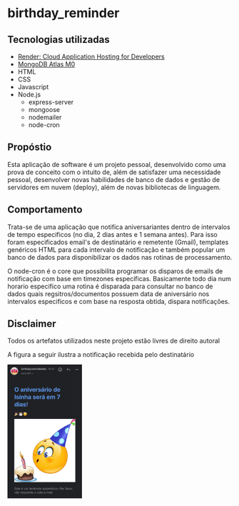 # birthday_reminder

## Tecnologias utilizadas
-  [Render: Cloud Application Hosting for Developers](https://render.com/)
- [MongoDB Atlas M0](https://mongodb.com/)
- HTML
- CSS
- Javascript
- Node.js
    - express-server
    - mongoose
    - nodemailer
    - node-cron

## Propóstio

Esta aplicação de software é um projeto pessoal, desenvolvido como uma prova de conceito com o intuito de, além de satisfazer uma necessidade pessoal, desenvolver novas habilidades de banco de dados e gestão de servidores em nuvem (deploy), além de novas bibliotecas de linguagem.

## Comportamento

Trata-se de uma aplicação que notifica aniversariantes dentro de intervalos de tempo especificos (no dia, 2 dias antes e 1 semana antes).
Para isso foram especificados email's de destinatário e remetente (Gmail), templates genéricos HTML para cada intervalo de notificação e também popular um banco de dados para disponibilizar os dados nas rotinas de processamento.

O node-cron é o core que possibilita programar os disparos de emails de notificação com base em timezones específicas.
Basicamente todo dia num horario especifico uma rotina é disparada para consultar no banco de dados quais regsitros/documentos possuem data de aniversário nos intervalos especificos e com base na resposta obtida, dispara notificações.

## Disclaimer

Todos os artefatos utilizados neste projeto estão livres de direito autoral

A figura a seguir ilustra a notificação recebida pelo destinatário

![exemplo](./figures/IMG_7440.png)
